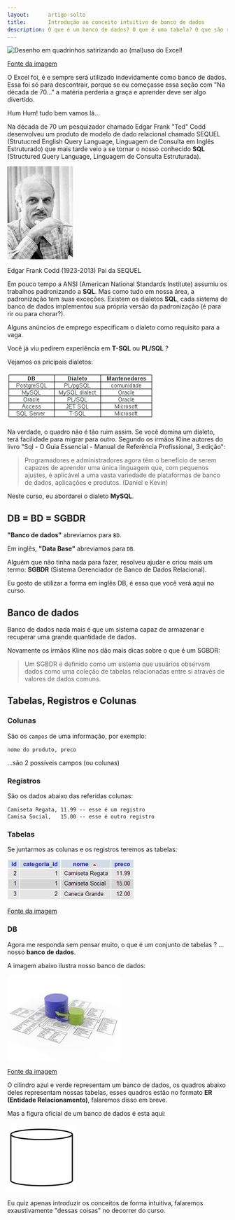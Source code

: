 ```yaml
---
layout:      artigo-solto
title:       Introdução ao conceito intuitivo de banco de dados
description: O que é um banco de dados? O que é uma tabela? O que são registros?
---
```


![Desenho em quadrinhos satirizando ao (mal)uso do Excel!](vida_prog_112.png "O Excel foi, é e sempre será utilizado 
indevidamente como banco de dados.")

[Fonte da imagem](http://vidadeprogramador.com.br/2011/05/24/banco-de-dados/)

O Excel foi, é e sempre será utilizado indevidamente como banco de dados. Essa foi só para descontrair, porque se eu 
começasse essa seção com "Na década de 70..." a matéria perderia a graça e aprender deve ser algo divertido.

Hum Hum! tudo bem vamos lá...

Na década de 70 um pesquizador chamado Edgar Frank "Ted" Codd desenvolveu um produto de modelo de dado relacional 
chamado SEQUEL (Strutucred English Query Language, Linguagem de Consulta em Inglês Estruturado) que mais tarde veio a 
se tornar o nosso conhecido __SQL__ (Structured Query Language, Linguagem de Consulta Estruturada).


![Foto de Edgar Frank Codd](edgar-f-codd.jpg "Edgar Frank Codd (1923-2013) Pai da SEQUEL")

Edgar Frank Codd (1923-2013) Pai da SEQUEL


Em pouco tempo a ANSI (American National Standards Institute) assumiu os trabalhos padronizando a __SQL__. Mas como tudo em
 nossa área, a padronização tem suas exceções. Existem os dialetos __SQL__, cada sistema de banco de dados implementou sua 
própria versão da padronização (é para rir ou para chorar?).

Alguns anúncios de emprego especificam o dialeto como requisito para a vaga.

Você já viu pedirem experiência em __T-SQL__ ou __PL/SQL__ ?

Vejamos os pricipais dialetos:

![Exemplos de dialetos SQL](sql-dialetos.png "Exemplos de dialetos SQL")

Na verdade, o quadro não é tão ruim assim. Se você domina um dialeto, terá facilidade para migrar para outro. Segundo os
irmãos Kline autores do livro "Sql - O Guia Essencial - Manual de Referência Profissional, 3 edição":

> Programadores e administradores agora têm o benefício de serem capazes de aprender uma única linguagem que, com 
> pequenos ajustes, é aplicável a uma vasta variedade de plataformas de banco de dados, aplicações e produtos. 
> (Daniel e Kevin)

Neste curso, eu abordarei o dialeto __MySQL__.


DB = BD = SGBDR
---

__"Banco de dados"__ abreviamos para `BD`.

Em inglês, __"Data Base"__ abreviamos para `DB`.

Alguém que não tinha nada para fazer, resolveu ajudar e criou mais um termo: __SGBDR__ (Sistema Gerenciador de Banco de
Dados Relacional).

Eu gosto de utilizar a forma em inglês DB, é essa que você verá aqui no curso.



Banco de dados
---

Banco de dados nada mais é que um sistema capaz de armazenar e recuperar uma grande quantidade de dados.

Novamente os irmãos Kline nos dão mais dicas sobre o que é um SGBDR:

> Um SGBDR é definido como um sistema que usuários observam dados como uma coleção de tabelas relacionadas entre si 
> através de valores de dados comuns.




Tabelas, Registros e Colunas
---

### Colunas

São os `campos` de uma informação, por exemplo:

    nome do produto, preco

...são 2 possíveis campos (ou colunas)


### Registros

São os dados abaixo das referidas colunas:

    Camiseta Regata, 11.99 -- esse é um registro
    Camisa Social,   15.00 -- esse é outro registro




### Tabelas

Se juntarmos as colunas e os registros teremos as tabelas:

![Tabelas](ex01-tabela.jpg "Tabelas") 

[Fonte da imagem](http://blog.thiagobelem.net/relacionamento-de-tabelas-no-mysql/)



### DB

Agora me responda sem pensar muito, o que é um conjunto de tabelas ? ... nosso __banco de dados__.

A imagem abaixo ilustra nosso banco de dados:


![Diagrama que representa um banco de dados](db.jpg "Diagrama que representa um banco de dados")

[Fonte da imagem](http://www2.itssolucoes.com.br/banco-de-dadoss)

O cilindro azul e verde representam um banco de dados, os quadros abaixo deles representam nossas tabelas,
esses quadros estão no formato __ER (Entidade Relacionamento)__, falaremos disso em breve.

Mas a figura oficial de um banco de dados é esta aqui:

![diagrama oficial que representa um banco de dados](db02.jpg "Isto sim é um Banco de Dados")

Eu quiz apenas introduzir os conceitos de forma intuitiva, falaremos exaustivamente "dessas coisas" no decorrer do curso.

